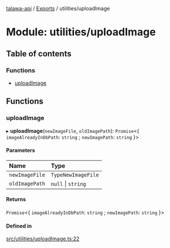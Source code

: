 [talawa-api](../README.md) / [Exports](../modules.md) / utilities/uploadImage

# Module: utilities/uploadImage

## Table of contents

### Functions

- [uploadImage](utilities_uploadImage.md#uploadimage)

## Functions

### uploadImage

▸ **uploadImage**(`newImageFile`, `oldImagePath`): `Promise`\<\{ `imageAlreadyInDbPath`: `string` ; `newImagePath`: `string`  \}\>

#### Parameters

| Name | Type |
| :------ | :------ |
| `newImageFile` | `TypeNewImageFile` |
| `oldImagePath` | ``null`` \| `string` |

#### Returns

`Promise`\<\{ `imageAlreadyInDbPath`: `string` ; `newImagePath`: `string`  \}\>

#### Defined in

[src/utilities/uploadImage.ts:22](https://github.com/PalisadoesFoundation/talawa-api/blob/636e51c/src/utilities/uploadImage.ts#L22)
